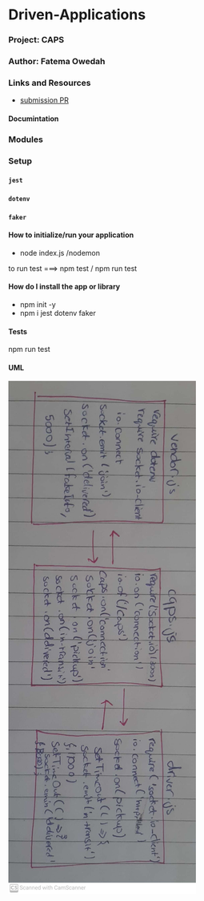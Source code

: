 # Driven-Applications

### Project:  CAPS
### Author: Fatema Owedah

### Links and Resources

- [submission PR](https://github.com/401-advanced-javascript-fatemaOwedah/Driven-Applications/pull/3)

#### Documintation

### Modules

### Setup

#### `jest`
#### `dotenv`
#### `faker`

#### How to initialize/run your application 
- node index.js /nodemon

to run test ===> npm test / npm run test



#### How do I install the app or library
- npm init -y 
- npm i jest dotenv faker

#### Tests
npm run test 

#### UML
![UML](/assets/lab18.jpeg)